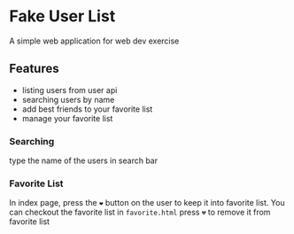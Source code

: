 # Fake User List

A simple web application for web dev exercise

## Features

- listing users from user api
- searching users by name
- add best friends to your favorite list
- manage your favorite list

### Searching

type the name of the users in search bar

### Favorite List

In index page, press the `❤` button on the user to keep it into favorite list.
You can checkout the favorite list in `favorite.html`
press `💔` to remove it from favorite list
